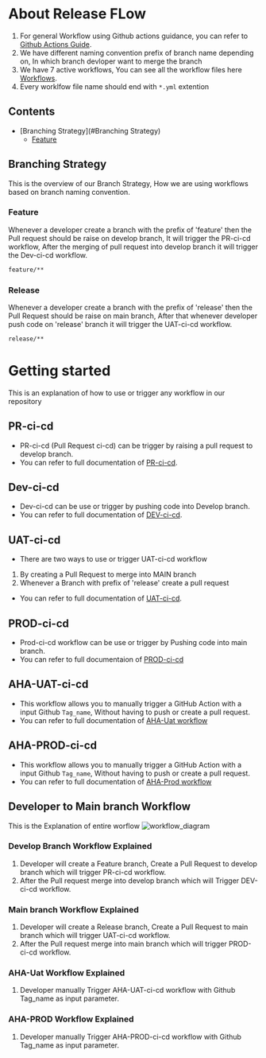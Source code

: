 # About Release FLow

1. For general Workflow using Github actions guidance, you can refer to [Github Actions Guide](https://docs.github.com/en/actions/guides). 
2. We have different naming convention prefix of branch name depending on, In which branch devloper want to merge the branch
3. We have 7 active workflows, You can see all the workflow files here [Workflows](https://github.com/REAN-Foundation/reancare-service/tree/develop/.github/workflows).
4. Every worklfow file name should end with ``` *.yml ``` extention


## Contents

- [Branching Strategy](#Branching Strategy)
  - [Feature](#Feature) 



## Branching Strategy

This is the overview of our Branch Strategy, How we are using workflows based on branch naming convention.

### Feature

Whenever a developer create a branch with the prefix of 'feature' then the Pull request should be raise on develop branch, It will trigger the PR-ci-cd workflow, After the merging of pull request into develop branch it will trigger the Dev-ci-cd workflow. 
 
 ```sh
 feature/**
 ```

### Release

Whenever a developer create a branch with the prefix of 'release' then the Pull Request should be raise on main branch, After that whenever developer push code on 'release' branch it will trigger the UAT-ci-cd workflow.

 ```sh
 release/**
 ```
 
# Getting started 
 
This is an explanation of how to use or trigger any workflow in our repository
 
## PR-ci-cd
 
* PR-ci-cd (Pull Request ci-cd) can be trigger by raising a pull request to develop branch.
* You can refer to full documentation of [PR-ci-cd](release_docs/Pr-ci-cd_ReleaseFlow.md).
 
## Dev-ci-cd 

* Dev-ci-cd can be use or trigger by pushing code into Develop branch.
* You can refer to full documentation of [DEV-ci-cd](release_docs/Dev-ci-cd_ReleaseFlow.md).


## UAT-ci-cd

* There are two ways to use or trigger UAT-ci-cd workflow
1. By creating a Pull Request to merge into MAIN branch
2. Whenever a Branch with prefix of 'release' create a pull request
* You can refer to full documentation of [UAT-ci-cd](release_docs/Uat-ci-cd_ReleaseFlow.md).


## PROD-ci-cd

* Prod-ci-cd workflow can be use or trigger by Pushing code into main branch.
* You can refer to full documentaion of [PROD-ci-cd](release_docs/Prod-ci-cd_ReleaseFlow.md)


## AHA-UAT-ci-cd

* This workflow allows you to manually trigger a GitHub Action with a input Github ``` Tag_name ```, Without having to push or create a pull request.
* You can refer to full documentation of [AHA-Uat workflow](release_docs/AHA-UAT_ReleaseFlow.md)
 
## AHA-PROD-ci-cd

* This workflow allows you to manually trigger a GitHub Action with a input Github ``` Tag_name ```, Without having to push or create a pull request.
* You can refer to full documentation of [AHA-Prod workflow](release_docs/AHA-Prod_ReleaseFlow.md)

## Developer to Main branch Workflow

This is the Explanation of entire worflow
![workflow_diagram](https://github.com/REAN-Foundation/reancare-service/blob/feature/flow_documentation/assets/images/workflow_diagram.png?raw=true)

### Develop Branch Workflow Explained

1. Developer will create a Feature branch, Create a Pull Request to develop branch which will trigger PR-ci-cd workflow.
2. After the Pull request merge into develop branch which will Trigger DEV-ci-cd workflow.

### Main branch Workflow Explained

1. Developer will create a Release branch, Create a Pull Request to main branch which will trigger UAT-ci-cd workflow.
2. After the Pull request merge into main branch which will trigger PROD-ci-cd workflow.

### AHA-Uat Workflow Explained

1. Developer manually Trigger AHA-UAT-ci-cd workflow with Github Tag_name as input parameter.

### AHA-PROD Workflow Explained

1. Developer manually Trigger AHA-PROD-ci-cd workflow with Github Tag_name as input parameter.
